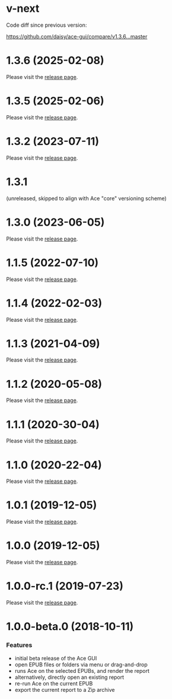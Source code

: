 <a name="v-next"></a>
# v-next

Code diff since previous version:

https://github.com/daisy/ace-gui/compare/v1.3.6...master

<a name="1.3.6"></a>
# 1.3.6 (2025-02-08)

Please visit the [release page](https://github.com/daisy/ace-gui/releases/tag/v1.3.6).

<a name="1.3.5"></a>
# 1.3.5 (2025-02-06)

Please visit the [release page](https://github.com/daisy/ace-gui/releases/tag/v1.3.5).

<a name="1.3.2"></a>
# 1.3.2 (2023-07-11)

Please visit the [release page](https://github.com/daisy/ace-gui/releases/tag/v1.3.2).

<a name="1.3.1"></a>
# 1.3.1

(unreleased, skipped to align with Ace "core" versioning scheme)

<a name="1.3.0"></a>
# 1.3.0 (2023-06-05)

Please visit the [release page](https://github.com/daisy/ace-gui/releases/tag/v1.3.0).

<a name="1.1.5"></a>
# 1.1.5 (2022-07-10)

Please visit the [release page](https://github.com/daisy/ace-gui/releases/tag/v1.1.5).

<a name="1.1.4"></a>
# 1.1.4 (2022-02-03)

Please visit the [release page](https://github.com/daisy/ace-gui/releases/tag/v1.1.4).

<a name="1.1.3"></a>
# 1.1.3 (2021-04-09)

Please visit the [release page](https://github.com/daisy/ace-gui/releases/tag/v1.1.3).

<a name="1.1.2"></a>
# 1.1.2 (2020-05-08)

Please visit the [release page](https://github.com/daisy/ace-gui/releases/tag/v1.1.2).

<a name="1.1.1"></a>
# 1.1.1 (2020-30-04)

Please visit the [release page](https://github.com/daisy/ace-gui/releases/tag/v1.1.1).

<a name="1.1.0"></a>
# 1.1.0 (2020-22-04)

Please visit the [release page](https://github.com/daisy/ace-gui/releases/tag/v1.1.0).

<a name="1.0.1"></a>
# 1.0.1 (2019-12-05)

Please visit the [release page](https://github.com/daisy/ace-gui/releases/tag/v1.0.1).

<a name="1.0.0"></a>
# 1.0.0 (2019-12-05)

Please visit the [release page](https://github.com/daisy/ace-gui/releases/tag/v1.0.0).

<a name="1.0.0-rc.1"></a>
# 1.0.0-rc.1 (2019-07-23)

Please visit the [release page](https://github.com/daisy/ace-gui/releases/tag/v1.0.0-rc.1).

<a name="1.0.0-beta.0"></a>
# 1.0.0-beta.0 (2018-10-11)

### Features

* initial beta release of the Ace GUI
* open EPUB files or folders via menu or drag-and-drop
* runs Ace on the selected EPUBs, and render the report
* alternatively, directly open an existing report
* re-run Ace on the current EPUB
* export the current report to a Zip archive
